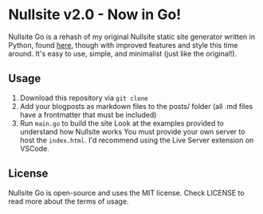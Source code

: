# Nullsite v2.0 - Now in Go!
Nullsite Go is a rehash of my original Nullsite static site generator written in Python, found [here](https://github.com/stelleron/nullsite/tree/main), though with improved features and style this time around. It's easy to use, simple, and minimalist (just like the original!).
## Usage
1. Download this repository via `git clone`
2. Add your blogposts as markdown files to the posts/ folder (all .md files have a frontmatter that must be included)
3. Run `main.go` to build the site
Look at the examples provided to understand how Nullsite works
You must provide your own server to host the `index.html`. I'd recommend using the Live Server extension on VSCode.
## License
Nullsite Go is open-source and uses the MIT license. Check LICENSE to read more about the terms of usage.